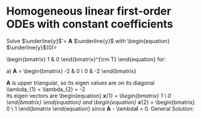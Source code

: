 # Homogeneous linear first-order ODEs with constant coefficients
Solve $\underline{y}$'= **A** $\underline{y}$ with 
\begin{equation} $\underline{y}$(0)= 

\begin{bmatrix} 1 & 0 \end{bmatrix}^{\rm T} \end{equation} for: 

a) **A** = \begin{bmatrix} -2 & 0 \ 0 & -2 \end{bmatrix}

**A** is upper triangular, so its eigen values are on its diagonal \
     \lambda_{1} = \lambda_{2} = -2 \
Its eigen vectors are 
\begin{equation} **x**_{1} = \begin{bmatrix} 1 \ 0 \end{bmatrix} \end{equation}
and 
\begin{equation} **x**_{2} = \begin{bmatrix} 0 \ 1 \end{bmatrix \end{equation} 
since **A** - \lambda**I** = 0. 
General Solution: 
